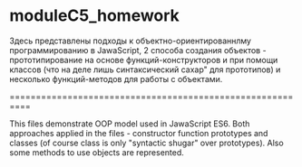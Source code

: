 # moduleC5_homework
Здесь представлены подходы к объектно-ориентированнлму программированию в JawaScript,
2 способа создания объектов - прототипирование на основе функций-конструкторов и при помощи классов (что на деле лишь
синтаксический сахар" для прототипов) и несколько функций-методов для работы с объектами.

==========================================================

This files demonstrate OOP model used in JawaScript ES6.
Both approaches applied in the files - constructor function prototypes and classes (of course class is only
"syntactic shugar" over prototypes). Also some methods to use objects are represented.
